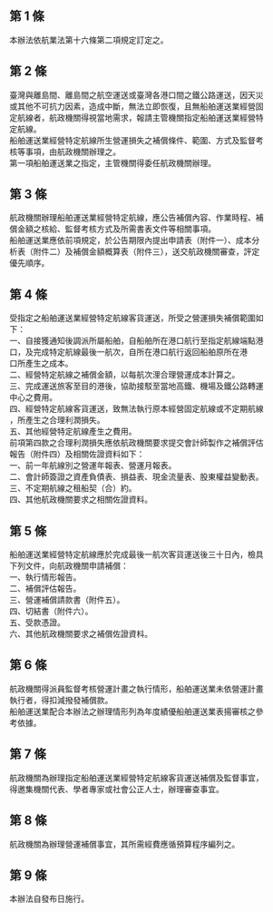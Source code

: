 第 1 條
-------
本辦法依航業法第十六條第二項規定訂定之。

第 2 條
-------
臺灣與離島間、離島間之航空運送或臺灣各港口間之鐵公路運送，因天災  
或其他不可抗力因素，造成中斷，無法立即恢復，且無船舶運送業經營固  
定航線者，航政機關得視當地需求，報請主管機關指定船舶運送業經營特  
定航線。  
船舶運送業經營特定航線所生營運損失之補償條件、範圍、方式及監督考  
核等事項，由航政機關辦理之。  
第一項船舶運送業之指定，主管機關得委任航政機關辦理。

第 3 條
-------
航政機關辦理船舶運送業經營特定航線，應公告補償內容、作業時程、補  
償金額之核給、監督考核方式及所需書表文件等相關事項。  
船舶運送業應依前項規定，於公告期限內提出申請表（附件一）、成本分  
析表（附件二）及補償金額概算表（附件三），送交航政機關審查，評定  
優先順序。

第 4 條
-------
受指定之船舶運送業經營特定航線客貨運送，所受之營運損失補償範圍如  
下：  
一、自接獲通知後調派所屬船舶，自船舶所在港口航行至指定航線端點港  
    口，及完成特定航線最後一航次，自所在港口航行返回船舶原所在港  
    口所產生之成本。  
二、經營特定航線之補償金額，以每航次浬合理營運成本計算之。  
三、完成運送旅客至目的港後，協助接駁至當地高鐵、機場及鐵公路轉運  
    中心之費用。  
四、經營特定航線客貨運送，致無法執行原本經營固定航線或不定期航線  
    ，所產生之合理利潤損失。  
五、其他經營特定航線產生之費用。  
前項第四款之合理利潤損失應依航政機關要求提交會計師製作之補償評估  
報告（附件四）及相關佐證資料如下：  
一、前一年航線別之營運年報表、營運月報表。  
二、會計師簽證之資產負債表、損益表、現金流量表、股東權益變動表。  
三、不定期航線之租船契（合）約。  
四、其他航政機關要求之相關佐證資料。

第 5 條
-------
船舶運送業經營特定航線應於完成最後一航次客貨運送後三十日內，檢具  
下列文件，向航政機關申請補償：  
一、執行情形報告。  
二、補償評估報告。  
三、營運補償請款書（附件五）。  
四、切結書（附件六）。  
五、受款憑證。  
六、其他航政機關要求之補償佐證資枓。

第 6 條
-------
航政機關得派員監督考核營運計畫之執行情形，船舶運送業未依營運計畫  
執行者，得扣減撥發補償款。  
船舶運送業配合本辦法之辦理情形列為年度績優船舶運送業表揚審核之參  
考依據。

第 7 條
-------
航政機關為辦理指定船舶運送業經營特定航線客貨運送補償及監督事宜，  
得邀集機關代表、學者專家或社會公正人士，辦理審查事宜。

第 8 條
-------
航政機關為辦理營運補償事宜，其所需經費應循預算程序編列之。

第 9 條
-------
本辦法自發布日施行。

